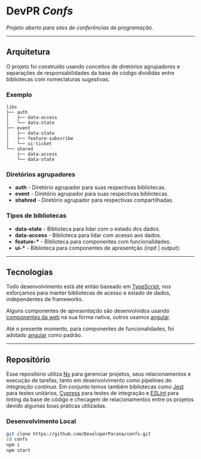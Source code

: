 # **DevPR** _Confs_

_Projeto aberto para sites de conferências de programação._

---

## Arquitetura

O projeto foi construído usando conceitos de diretórios agrupadores e separações de responsabilidades da base de código divididas entre bibliotecas com nomeclaturas sugestivas.

### Exemplo

```
libs
├── auth
│   ├── data-access
│   └── data-state
├── event
│   ├── data-state
│   ├── feature-subscribe
│   └── ui-ticket
└── shared
    ├── data-access
    └── data-state
```

### Diretórios agrupadores

- **auth** - Diretório agrupador para suas respectivas bibliotecas.
- **event** - Diretório agrupador para suas respectivas bibliotecas.
- **shahred** - Diretório agrupador para respectivas compartilhadas.

### Tipos de bibliotecas

- **data-state** - Biblioteca para lidar com o estado dos dados.
- **data-access** - Biblioteca para lidar com acesso aos dados.
- **feature-\*** - Biblioteca para componentes com funcionalidades.
- **ui-\*** - Biblioteca para componentes de apresentção (inpit | output).

---

## Tecnologias

Todo desenvolvimento está até então baseado em [TypeScript](https://www.typescriptlang.org/), nos esforçamos para manter bibliotecas de acesso e estado de dados, independentes de frameworks.

Alguns componentes de _apresentação_ são desenvolvidos usando [componentes da web](https://html.spec.whatwg.org/dev/custom-elements.html#custom-elements) na sua forma nativa, outros usamos [angular](https://angular.io/).

Até o presente momento, para componentes de funcionalidades, foi adotado [angular](https://angular.io/) como padrão.

---

## Repositório

Esse repositório utiliza [Nx](https://nx.dev) para gerenciar projetos, seus relacionamentos e execução de tarefas, tanto em desenvolvimento como pipelines de _integração contínua_. Em conjunto temos também bibliotecas como [Jest](https://jestjs.io/) para testes unitários, [Cypress](https://www.cypress.io/) para testes de integração e [ESLint](https://eslint.org/) para linting da base de código e checagem de relacionamentos entre os projetos devido algumas boas práticas utilizadas.

### Desenvolvimento Local

```bash
git clone https://github.com/DeveloperParana/confs.git
cd confs
npm i
npm start
```

